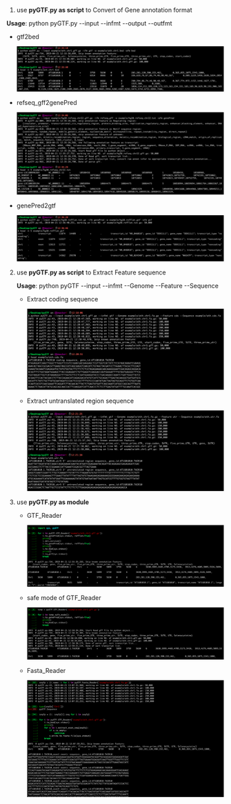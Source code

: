 





1.  use **pyGTF.py as script** to Convert of Gene annotation format

   **Usage**: python pyGTF.py  --input --infmt --output --outfmt

   - gtf2bed

     ![gtf2bed](./doc/format1.png)

   - refseq_gff2genePred

     ![refseq_gff2genePred](./doc/format2.png)

   - genePred2gtf

     ![genePred2gtf](./doc/format3.png)

2. use **pyGTF.py as script** to Extract Feature sequence

   **Usage**: python pyGTF --input --infmt --Genome --Feature --Sequence

   - Extract coding sequence

     ![](./doc/seq1.png)

   - Extract untranslated region sequence

     ![](./doc/seq2.png)

3. use **pyGTF.py as module**

   - GTF_Reader

     ![](./doc/module1.png)

   - safe mode of GTF_Reader 

     ![](./doc/module2.png)

   - Fasta_Reader

     ![](./doc/module3.png)

